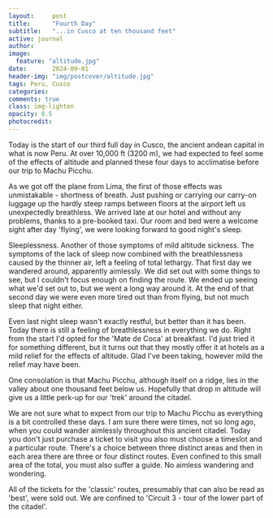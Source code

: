 ```yaml
---
layout:     post
title:      "Fourth Day"
subtitle:   "...in Cusco at ten thousand feet"
active: journal
author: 
image:
  feature: "altitude.jpg"
date:       2024-09-01
header-img: "img/postcover/altitude.jpg"
tags: Peru, Cusco
categories: 
comments: true
class: img-lighten 
opacity: 0.5
photocredit:
---
```


Today is the start of our third full day in Cusco, the ancient andean capital in what is now Peru. At over 10,000 ft (3200 m), we had expected to feel some of the effects of altitude and planned these four days to acclimatise before our trip to Machu Picchu.

As we got off the plane from Lima, the first of those effects was unmistakable - shortness of breath. Just pushing or carrying our carry-on luggage up the hardly steep ramps between floors at the airport left us unexpectedly breathless. We arrived late at our hotel and without any problems, thanks to a pre-booked taxi. Our room and bed were a welcome sight after day 'flying', we were looking forward to good night's sleep.

Sleeplessness. Another of those symptoms of mild altitude sickness. The symptoms of the lack of sleep now combined with the breathlessness caused by the thinner air, left a feeling of total lethargy. That first day we wandered around, apparently aimlessly. We did set out with some things to see, but I couldn't focus enough on finding the route. We ended up seeing what we'd set out to, but we went a long way around it. At the end of that second day we were even more tired out than from flying, but not much sleep that night either.

Even last night sleep wasn't exactly restful, but better than it has been. Today there is still a feeling of breathlessness in everything we do. Right from the start I'd opted for the 'Mate de Coca' at breakfast. I'd just tried it for something different, but it turns out that they mostly offer it at hotels as a mild relief for the effects of altitude. Glad I've been taking, however mild the relief may have been.

One consolation is that Machu Picchu, although itself on a ridge, lies in the valley about one thousand feet below us. Hopefully that drop in altitude will give us a little perk-up for our 'trek' around the citadel.

We are not sure what to expect from our trip to Machu Picchu as everything is a bit controlled these days. I am sure there were times, not so long ago, when you could wander aimlessly throughout this ancient citadel. Today you don't just purchase a ticket to visit you also must choose a timeslot and a particular route. There's a choice between three distinct areas and then in each area there are three or four distinct routes. Even confined to this small area of the total, you must also suffer a guide. No aimless wandering and wondering.

All of the tickets for the 'classic' routes, presumably that can also be read as 'best', were sold out. We are confined to 'Circuit 3 - tour of the lower part of the citadel'. 












